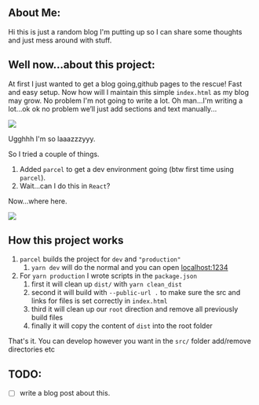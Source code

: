 ## About Me:
Hi this is just a random blog I'm putting up so I can share some thoughts and just mess around with stuff.

## Well now...about this project:
At first I just wanted to get a blog going,github pages to the rescue! Fast and easy setup.
Now how will I maintain this simple `index.html` as my blog may grow. No problem I'm not going to write a lot. Oh man...I'm writing a lot...ok ok no problem we’ll just add sections and text manually...


![](https://media.giphy.com/media/VMtTNzgBjvlHG/giphy.gif)

Ugghhh I'm so laaazzzyyy.

So I tried a couple of things.
1. Added `parcel` to get a dev environment going (btw first time using `parcel`).
2. Wait...can I do this in `React`?

Now...where here.

![](https://media.giphy.com/media/NGlCb2KWvKe4g/giphy.gif)

## How this project works

1. `parcel` builds the project for `dev` and `"production"`
    1. `yarn dev` will do the normal and you can open [localhost:1234](http://localhost:1234)
2. For `yarn production` I wrote scripts in the `package.json`
    1. first it will clean up `dist/` with `yarn clean_dist`
    2. second it will build with `--public-url .` to make sure the src and links for files is set correctly in `index.html`
    3. third it will clean up our `root` direction and remove all previously build files
    4. finally it will copy the content of `dist` into the root folder
    
That's it. You can develop however you want in the `src/` folder add/remove directories etc

## TODO:
 - [ ] write a blog post about this.
